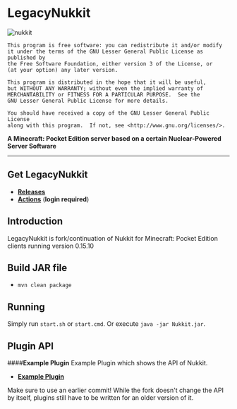 LegacyNukkit
===================
![nukkit](https://github.com/Nukkit/Nukkit/blob/master/images/banner.png)

	This program is free software: you can redistribute it and/or modify
	it under the terms of the GNU Lesser General Public License as published by
	the Free Software Foundation, either version 3 of the License, or
	(at your option) any later version.

	This program is distributed in the hope that it will be useful,
	but WITHOUT ANY WARRANTY; without even the implied warranty of
	MERCHANTABILITY or FITNESS FOR A PARTICULAR PURPOSE.  See the
	GNU Lesser General Public License for more details.

	You should have received a copy of the GNU Lesser General Public License
	along with this program.  If not, see <http://www.gnu.org/licenses/>.


__A Minecraft: Pocket Edition server based on a certain Nuclear-Powered Server Software__

-------------

Get LegacyNukkit
-------------
* __[Releases](https://github.com/Mantas22XYT/LegacyNukkit/releases/latest)__
* __[Actions](https://github.com/Mantas22XYT/LegacyNukkit/actions)__ (**login required**)

Introduction
-------------

LegacyNukkit is fork/continuation of Nukkit for Minecraft: Pocket Edition clients running version 0.15.10

Build JAR file
-------------
- `mvn clean package`

Running
-------------
Simply run `start.sh` or `start.cmd`. Or execute `java -jar Nukkit.jar`.

Plugin API
-------------
####**Example Plugin**
Example Plugin which shows the API of Nukkit.

* __[Example Plugin](http://github.com/Nukkit/ExamplePlugin)__

Make sure to use an earlier commit! While the fork doesn't change the API by itself, plugins still have to 
be written for an older version of it.
